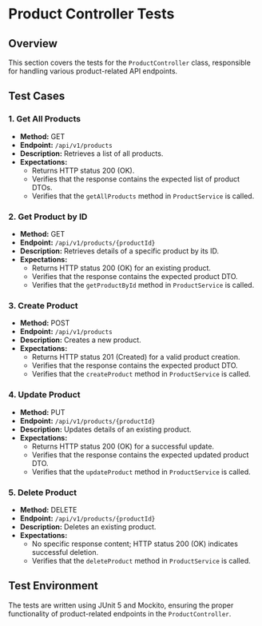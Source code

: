 # Product Controller Tests

## Overview

This section covers the tests for the `ProductController` class, responsible for handling various product-related API endpoints.

## Test Cases

### 1. Get All Products

- **Method:** GET
- **Endpoint:** `/api/v1/products`
- **Description:** Retrieves a list of all products.
- **Expectations:**
    - Returns HTTP status 200 (OK).
    - Verifies that the response contains the expected list of product DTOs.
    - Verifies that the `getAllProducts` method in `ProductService` is called.

### 2. Get Product by ID

- **Method:** GET
- **Endpoint:** `/api/v1/products/{productId}`
- **Description:** Retrieves details of a specific product by its ID.
- **Expectations:**
    - Returns HTTP status 200 (OK) for an existing product.
    - Verifies that the response contains the expected product DTO.
    - Verifies that the `getProductById` method in `ProductService` is called.

### 3. Create Product

- **Method:** POST
- **Endpoint:** `/api/v1/products`
- **Description:** Creates a new product.
- **Expectations:**
    - Returns HTTP status 201 (Created) for a valid product creation.
    - Verifies that the response contains the expected product DTO.
    - Verifies that the `createProduct` method in `ProductService` is called.

### 4. Update Product

- **Method:** PUT
- **Endpoint:** `/api/v1/products/{productId}`
- **Description:** Updates details of an existing product.
- **Expectations:**
    - Returns HTTP status 200 (OK) for a successful update.
    - Verifies that the response contains the expected updated product DTO.
    - Verifies that the `updateProduct` method in `ProductService` is called.

### 5. Delete Product

- **Method:** DELETE
- **Endpoint:** `/api/v1/products/{productId}`
- **Description:** Deletes an existing product.
- **Expectations:**
    - No specific response content; HTTP status 200 (OK) indicates successful deletion.
    - Verifies that the `deleteProduct` method in `ProductService` is called.

## Test Environment

The tests are written using JUnit 5 and Mockito, ensuring the proper functionality of product-related endpoints in the `ProductController`.

